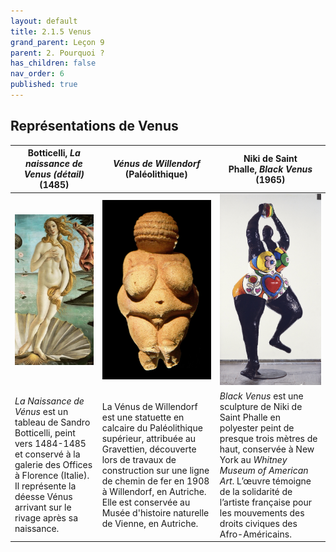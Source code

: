 ```yaml
---
layout: default
title: 2.1.5 Venus
grand_parent: Leçon 9
parent: 2. Pourquoi ?
has_children: false
nav_order: 6
published: true
---
```

## Représentations de Venus    


| Botticelli, *La naissance de Venus (détail)* (1485) | *Vénus de Willendorf* (Paléolithique) | Niki de Saint Phalle, _Black Venus_ (1965) |
|------------------ |------------------ |------------------ |
| <a href="../../assets/img/art/botticelli-venus.jpeg" target="_blank"><img src="../../assets/img/art/botticelli-venus.jpeg" style="zoom:110%;" /> | <a href="../../assets/img/art/venus-willendorf.jpeg" target="_blank"><img src="../../assets/img/art/venus-willendorf.jpeg" style="zoom:100%;" />  | <a href="../../assets/img/art/stphalle-venus.jpeg" target="_blank"><img src="../../assets/img/art/stphalle-venus.jpeg" style="zoom:80%;" />  |
| *La Naissance de Vénus* est un tableau de Sandro Botticelli, peint vers 1484-1485 et conservé à la galerie des Offices à Florence (Italie). Il représente la déesse Vénus arrivant sur le rivage après sa naissance. | La Vénus de Willendorf est une statuette en calcaire du Paléolithique supérieur, attribuée au Gravettien, découverte lors de travaux de construction sur une ligne de chemin de fer en 1908 à Willendorf, en Autriche. Elle est conservée au Musée d'histoire naturelle de Vienne, en Autriche. | _Black Venus_ est une sculpture de Niki de Saint Phalle en polyester peint de presque trois mètres de haut, conservée à New York au *Whitney Museum of American Art*. L’œuvre témoigne de la solidarité de l’artiste française pour les mouvements des droits civiques des Afro-Américains. |